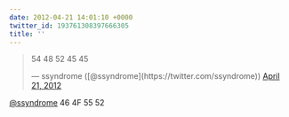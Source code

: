 ```yaml
---
date: 2012-04-21 14:01:10 +0000
twitter_id: 193761308397666305
title: ''
---
```


<blockquote class="twitter-tweet"><p lang="und" dir="ltr">54 48 52 45 45</p>&mdash; ssyndrome ([@ssyndrome](https://twitter.com/ssyndrome)) <a href="https://twitter.com/ssyndrome/status/193736479061712896?ref_src=twsrc%5Etfw">April 21, 2012</a></blockquote>
<script async src="https://platform.twitter.com/widgets.js" charset="utf-8"></script>

[@ssyndrome](https://twitter.com/ssyndrome) 46 4F 55 52
